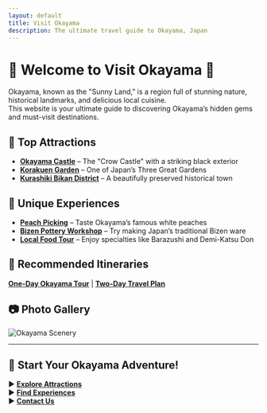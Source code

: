 ```yaml
---
layout: default
title: Visit Okayama
description: The ultimate travel guide to Okayama, Japan
---
```


# 🌸 Welcome to Visit Okayama 🌸
Okayama, known as the "Sunny Land," is a region full of stunning nature, historical landmarks, and delicious local cuisine.  
This website is your ultimate guide to discovering Okayama’s hidden gems and must-visit destinations.

## 🏯 Top Attractions
- **[Okayama Castle](/destinations/okayama-castle)** – The "Crow Castle" with a striking black exterior
- **[Korakuen Garden](/destinations/korakuen)** – One of Japan’s Three Great Gardens
- **[Kurashiki Bikan District](/destinations/kurashiki-bikan)** – A beautifully preserved historical town

## 🎉 Unique Experiences
- **[Peach Picking](/experiences/peach-picking)** – Taste Okayama’s famous white peaches
- **[Bizen Pottery Workshop](/experiences/bizen-pottery)** – Try making Japan’s traditional Bizen ware
- **[Local Food Tour](/experiences/food-tour)** – Enjoy specialties like Barazushi and Demi-Katsu Don

## 📍 Recommended Itineraries
**[One-Day Okayama Tour](/itineraries/one-day)** | **[Two-Day Travel Plan](/itineraries/two-days)**

## 📷 Photo Gallery
![Okayama Scenery](/assets/images/okayama-header.jpg)

---

## 🚀 Start Your Okayama Adventure!
▶ **[Explore Attractions](/destinations)**  
▶ **[Find Experiences](/experiences)**  
▶ **[Contact Us](/contact)**

